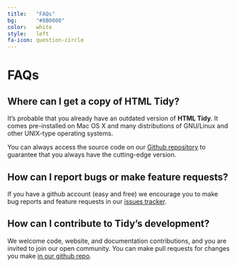 ```yaml
---
title:   "FAQs"
bg:      "#8B0000"
color:   white
style:   left
fa-icon: question-circle
---
```


FAQs
====

## Where can I get a copy of HTML Tidy?

It’s probable that you already have an outdated version of **HTML Tidy**. It
comes pre-installed on Mac OS X and many distributions of GNU/Linux and other
UNIX-type operating systems.

You can always access the source code on our [Github repository](1) to guarantee
that you always have the cutting-edge version.


## How can I report bugs or make feature requests?

If you have a github account (easy and free) we encourage you to make bug
reports and feature requests in our [issues tracker](3).


## How can I contribute to **Tidy**’s development?

We welcome code, website, and documentation contributions, and you are invited
to join our open community. You can make pull requests for changes you make
[in our github repo](4).


[1]: https://github.com/htacg/tidy-html5
[2]: http://www.html-tidy.org
[3]: https://github.com/htacg/tidy-html5/issues
[4]: https://github.com/htacg/tidy-html5/pulls
